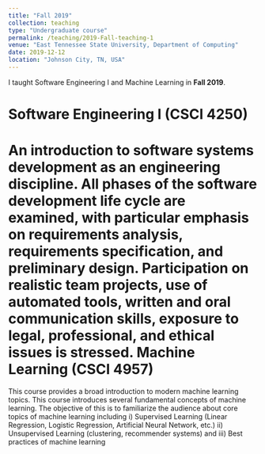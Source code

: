 ```yaml
---
title: "Fall 2019"
collection: teaching
type: "Undergraduate course"
permalink: /teaching/2019-Fall-teaching-1
venue: "East Tennessee State University, Department of Computing"
date: 2019-12-12
location: "Johnson City, TN, USA"
---
```


I taught Software Engineering I and Machine Learning in **Fall 2019**.

Software Engineering  I (CSCI 4250)
======
An introduction to software systems development as an engineering discipline. All phases of the software development  life  cycle  are  examined,  with  particular  emphasis  on  requirements  analysis,  requirements specification, and preliminary design. Participation on realistic team projects, use of automated tools, written and oral communication skills, exposure to legal, professional, and ethical issues is stressed.
Machine Learning (CSCI 4957)
======
This course provides a broad introduction to modern machine learning topics.  This course introduces several fundamental concepts of machine learning. The objective of this is to familiarize the audience about core topics of machine learning including i) Supervised Learning (Linear Regression, Logistic Regression, Artificial Neural Network, etc.) ii) Unsupervised Learning (clustering, recommender systems) and iii) Best practices of machine learning
